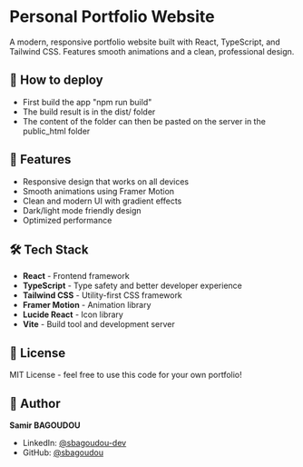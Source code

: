 # Personal Portfolio Website

A modern, responsive portfolio website built with React, TypeScript, and Tailwind CSS. Features smooth animations and a clean, professional design.

## 🚀 How to deploy
- First build the app "npm run build"
- The build result is in the dist/ folder
- The content of the folder can then be pasted on the server in the public_html folder

## 🌟 Features

- Responsive design that works on all devices
- Smooth animations using Framer Motion
- Clean and modern UI with gradient effects
- Dark/light mode friendly design
- Optimized performance

## 🛠 Tech Stack

- **React** - Frontend framework
- **TypeScript** - Type safety and better developer experience
- **Tailwind CSS** - Utility-first CSS framework
- **Framer Motion** - Animation library
- **Lucide React** - Icon library
- **Vite** - Build tool and development server

## 📝 License

MIT License - feel free to use this code for your own portfolio!

## 👤 Author

**Samir BAGOUDOU**
- LinkedIn: [@sbagoudou-dev](https://linkedin.com/in/sbagoudou-dev)
- GitHub: [@sbagoudou](https://github.com/sbagoudou)